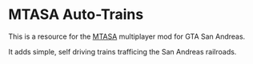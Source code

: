 # MTASA Auto-Trains

This is a resource for the [MTASA](https://mtasa.com/) multiplayer mod for GTA San Andreas.

It adds simple, self driving trains trafficing the San Andreas railroads.
